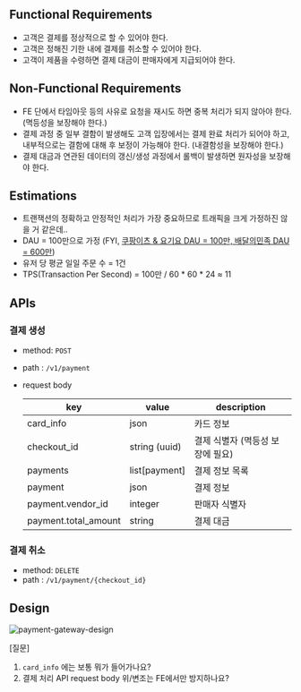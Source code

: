 ## Functional Requirements
* 고객은 결제를 정상적으로 할 수 있어야 한다.
* 고객은 정해진 기한 내에 결제를 취소할 수 있어야 한다.
* 고객이 제품을 수령하면 결제 대금이 판매자에게 지급되어야 한다.

## Non-Functional Requirements
* FE 단에서 타임아웃 등의 사유로 요청을 재시도 하면 중복 처리가 되지 않아야 한다. (멱등성을 보장해야 한다.)
* 결제 과정 중 일부 결함이 발생해도 고객 입장에서는 결제 완료 처리가 되어야 하고, 내부적으로는 결함에 대해 후 보정이 가능해야 한다. (내결함성을 보장해야 한다.)
* 결제 대금과 연관된 데이터의 갱신/생성 과정에서 롤백이 발생하면 원자성을 보장해야 한다.


## Estimations
* 트랜잭션의 정확하고 안정적인 처리가 가장 중요하므로 트래픽을 크게 가정하진 않을 거 같은데.. 
* DAU = 100만으로 가정 (FYI, [쿠팡이츠 & 요기요 DAU = 100만, 배달의민족 DAU = 600만](https://www.mk.co.kr/news/business/10954092))
* 유저 당 평균 일일 주문 수 = 1건 
* TPS(Transaction Per Second) = 100만 / 60 * 60 * 24 ≈ 11

## APIs

### 결제 생성
* method: `POST`
* path : `/v1/payment`
* request body

    | key           | value         | description         |
    | -------------------- |---------------|---------------------|
    | card_info                                | json          | 카드 정보               |
    | checkout_id                              | string (uuid) | 결제 식별자 (멱등성 보장에 필요) |
    | payments                                 | list[payment] | 결제 정보 목록            |
    | payment                                  | json          | 결제 정보               |
    | payment.vendor_id                        | integer       | 판매자 식별자             |
    | payment.total_amount                     | string        | 결제 대금               |


### 결제 취소
* method: `DELETE`
* path : `/v1/payment/{checkout_id}`




## Design
![payment-gateway-design](https://link.excalidraw.com/readonly/G24hG4Qw6Ud1e8pbWACE)


[질문]
1. `card_info` 에는 보통 뭐가 들어가나요? 
2. 결제 처리 API request body 위/변조는 FE에서만 방지하나요? 
